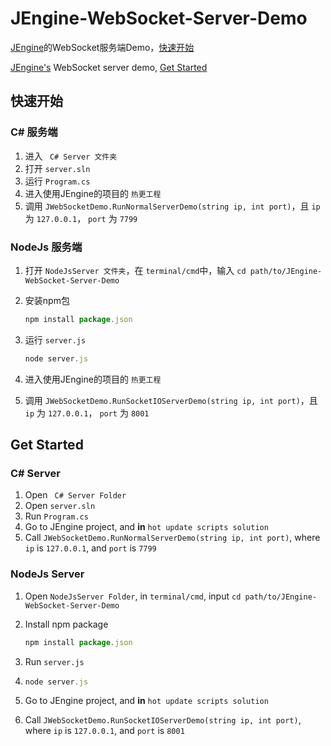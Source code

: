 # JEngine-WebSocket-Server-Demo

[JEngine](https://github.com/JasonXuDeveloper/JEngine)的WebSocket服务端Demo，[快速开始](#快速开始)

[JEngine's](https://github.com/JasonXuDeveloper/JEngine) WebSocket server demo, [Get Started](#get-started)



## 快速开始

### C# 服务端

1. 进入 ``` C# Server 文件夹```
2. 打开 ```server.sln```
3. 运行 ```Program.cs```
4. 进入使用JEngine的项目的 ```热更工程```
5. 调用 ```JWebSocketDemo.RunNormalServerDemo(string ip, int port)```，且 ```ip``` 为 ```127.0.0.1```， ```port``` 为 ```7799```



### NodeJs 服务端

1. 打开 ```NodeJsServer 文件夹```，在 ```terminal/cmd```中，输入 ```cd path/to/JEngine-WebSocket-Server-Demo```

2. 安装npm包

   ```javascript
   npm install package.json
   ```

3. 运行 ```server.js```

   ```javascript
   node server.js
   ```

4. 进入使用JEngine的项目的 ```热更工程```

5. 调用 ```JWebSocketDemo.RunSocketIOServerDemo(string ip, int port)```，且 ```ip``` 为 ```127.0.0.1```， ```port``` 为 ```8001```





## Get Started

### C# Server

1. Open ``` C# Server Folder```
2. Open ```server.sln```
3. Run ```Program.cs```
4. Go to JEngine project, and **in** ```hot update scripts solution```
5. Call ```JWebSocketDemo.RunNormalServerDemo(string ip, int port)```, where ```ip``` is ```127.0.0.1```, and ```port``` is ```7799```



### NodeJs Server

1. Open ```NodeJsServer Folder```, in ```terminal/cmd```, input ```cd path/to/JEngine-WebSocket-Server-Demo```

2. Install npm package

   ```javascript
   npm install package.json
   ```

3. Run ```server.js```

4. ```javascript
   node server.js
   ```

5. Go to JEngine project, and **in** ```hot update scripts solution```

6. Call ```JWebSocketDemo.RunSocketIOServerDemo(string ip, int port)```, where ```ip``` is ```127.0.0.1```, and ```port``` is ```8001```

